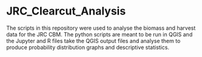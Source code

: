 # JRC_Clearcut_Analysis
The scripts in this repository were used to analyse the biomass and harvest data for the JRC CBM. The python scripts are meant to be run in QGIS and the Jupyter and R files take the QGIS output files and analyse them to produce probability distribution graphs and descriptive statistics. 
